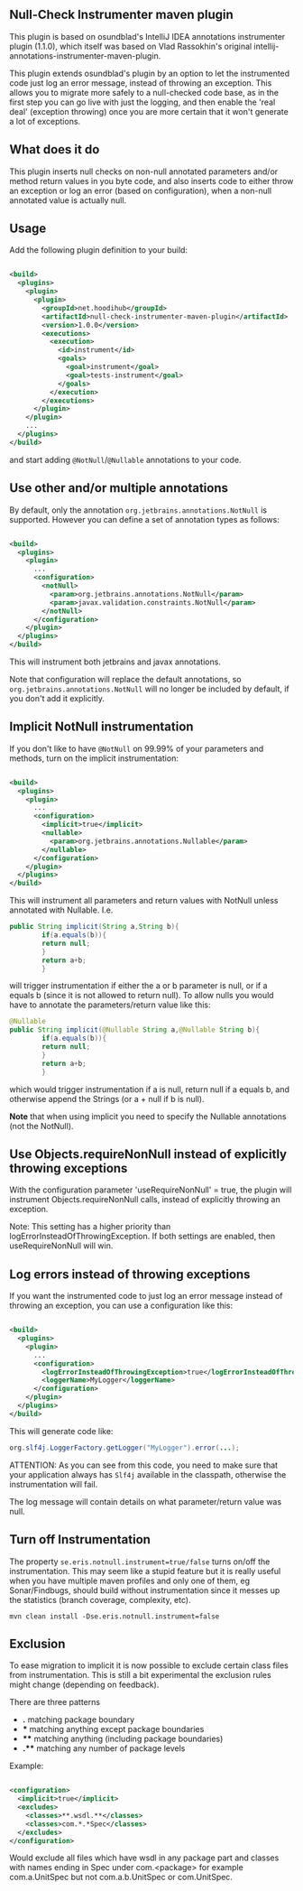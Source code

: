 ## __Null-Check Instrumenter maven plugin__

This plugin is based on osundblad's IntelliJ IDEA annotations instrumenter plugin (1.1.0), which itself was based on
Vlad Rassokhin's original intellij-annotations-instrumenter-maven-plugin.

This plugin extends osundblad's plugin by an option to let the instrumented code just log an error message, instead of
throwing an exception. This allows you to migrate more safely to a null-checked code base, as in the first step you can
go live with just the logging, and then enable the 'real deal' (exception throwing) once you are more certain that it
won't generate a lot of exceptions.

## What does it do

This plugin inserts null checks on non-null annotated parameters and/or method return values in you byte code, and also
inserts code to either throw an exception or log an error (based on configuration), when a non-null annotated value is
actually null.

## Usage

Add the following plugin definition to your build:

```xml

<build>
  <plugins>
    <plugin>
      <plugin>
        <groupId>net.hoodihub</groupId>
        <artifactId>null-check-instrumenter-maven-plugin</artifactId>
        <version>1.0.0</version>
        <executions>
          <execution>
            <id>instrument</id>
            <goals>
              <goal>instrument</goal>
              <goal>tests-instrument</goal>
            </goals>
          </execution>
        </executions>
      </plugin>
    </plugin>
    ...
  </plugins>
</build>
```

and start adding `@NotNull`/`@Nullable` annotations to your code.

## Use other and/or multiple annotations

By default, only the annotation `org.jetbrains.annotations.NotNull` is supported. However you can define a set of
annotation types as follows:

```xml

<build>
  <plugins>
    <plugin>
      ...
      <configuration>
        <notNull>
          <param>org.jetbrains.annotations.NotNull</param>
          <param>javax.validation.constraints.NotNull</param>
        </notNull>
      </configuration>
    </plugin>
  </plugins>
</build>
```

This will instrument both jetbrains and javax annotations.

Note that configuration will replace the default annotations, so `org.jetbrains.annotations.NotNull` will no longer be
included by default, if you don't add it explicitly.

## Implicit NotNull instrumentation

If you don't like to have `@NotNull` on 99.99% of your parameters and methods, turn on the implicit instrumentation:

```xml

<build>
  <plugins>
    <plugin>
      ...
      <configuration>
        <implicit>true</implicit>
        <nullable>
          <param>org.jetbrains.annotations.Nullable</param>
        </nullable>
      </configuration>
    </plugin>
  </plugins>
</build>
```

This will instrument all parameters and return values with NotNull unless annotated with Nullable. I.e.

```java
public String implicit(String a,String b){
        if(a.equals(b)){
        return null;
        }
        return a+b;
        }
```

will trigger instrumentation if either the a or b parameter is null, or if a equals b (since it is not allowed to return
null). To allow nulls you would have to annotate the parameters/return value like this:

```java
@Nullable
public String implicit(@Nullable String a,@Nullable String b){
        if(a.equals(b)){
        return null;
        }
        return a+b;
        }
```

which would trigger instrumentation if a is null, return null if a equals b, and otherwise append the Strings (or a +
null if b is null).

**Note** that when using implicit you need to specify the Nullable annotations (not the NotNull).

## Use Objects.requireNonNull instead of explicitly throwing exceptions

With the configuration parameter 'useRequireNonNull' = true, the plugin will instrument Objects.requireNonNull calls,
instead of explicitly throwing an exception.

Note: This setting has a higher priority than logErrorInsteadOfThrowingException. If both settings are enabled, then
useRequireNonNull will win.

## Log errors instead of throwing exceptions

If you want the instrumented code to just log an error message instead of throwing an exception, you can use a
configuration like this:

```xml

<build>
  <plugins>
    <plugin>
      ...
      <configuration>
        <logErrorInsteadOfThrowingException>true</logErrorInsteadOfThrowingException>
        <loggerName>MyLogger</loggerName>
      </configuration>
    </plugin>
  </plugins>
</build>
```

This will generate code like:

```java
org.slf4j.LoggerFactory.getLogger("MyLogger").error(...);
```

ATTENTION: As you can see from this code, you need to make sure that your application always has `Slf4j` available in
the classpath, otherwise the instrumentation will fail.

The log message will contain details on what parameter/return value was null.

## Turn off Instrumentation

The property `se.eris.notnull.instrument=true/false` turns on/off the instrumentation. This may seem like a stupid
feature but it is really useful when you have multiple maven profiles and only one of them, eg Sonar/Findbugs, should
build without instrumentation since it messes up the statistics (branch coverage, complexity, etc).

`mvn clean install -Dse.eris.notnull.instrument=false`

## Exclusion

To ease migration to implicit it is now possible to exclude certain class files from instrumentation. This is still a
bit experimental the exclusion rules might change (depending on feedback).

There are three patterns

* __.__  matching package boundary
* __\*__  matching anything except package boundaries
* __\*\*__  matching anything (including package boundaries)
* __.\*\*__  matching any number of package levels

Example:

```xml

<configuration>
  <implicit>true</implicit>
  <excludes>
    <classes>**.wsdl.**</classes>
    <classes>com.*.*Spec</classes>
  </excludes>
</configuration>
```

Would exclude all files which have wsdl in any package part and classes with names ending in Spec under
com.&lt;package&gt; for example com.a.UnitSpec but not com.a.b.UnitSpec or com.UnitSpec.

